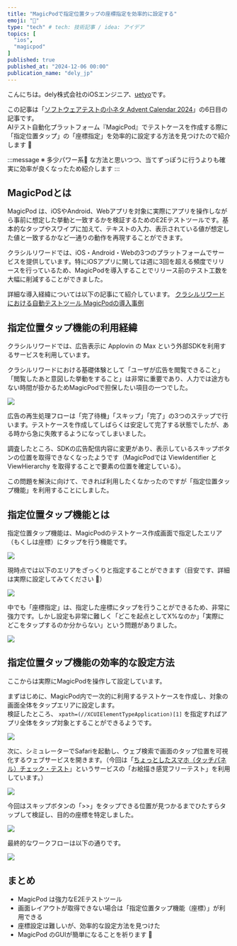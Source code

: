 ```yaml
---
title: "MagicPodで指定位置タップの座標指定を効率的に設定する"
emoji: "💯"
type: "tech" # tech: 技術記事 / idea: アイデア
topics: [
  "ios",
  "magicpod"
]
published: true
published_at: "2024-12-06 00:00"
publication_name: "dely_jp"
---
```


こんにちは。dely株式会社のiOSエンジニア、[uetyo](https://x.com/psnzbss)です。

この記事は「[ソフトウェアテストの小ネタ Advent Calendar 2024](https://qiita.com/advent-calendar/2024/software-testing-koneta)」の6日目の記事です。  
AIテスト自動化プラットフォーム『MagicPod』でテストケースを作成する際に「指定位置タップ」の「座標指定」を効率的に設定する方法を見つけたので紹介します 📮

:::message
※ 多少パワー系💪 な方法と思いつつ、当てずっぽうに行うよりも確実に効率が良くなったため紹介します
:::

## MagicPodとは

MagicPod は、iOSやAndroid、Webアプリを対象に実際にアプリを操作しながら事前に想定した挙動と一致するかを検証するためのE2Eテストツールです。基本的なタップやスワイプに加えて、テキストの入力、表示されている値が想定した値と一致するかなど一通りの動作を再現することができます。

クラシルリワードでは、iOS・Android・Webの3つのプラットフォームでサービスを提供しています。特にiOSアプリに関しては週に3回を超える頻度でリリースを行っているため、MagicPodを導入することでリリース前のテスト工数を大幅に削減することができました。

詳細な導入経緯については以下の記事にて紹介しています。
[クラシルリワードにおける自動テストツール MagicPodの導入事例](https://tech.dely.jp/entry/rewards_qa)

## 指定位置タップ機能の利用経緯

クラシルリワードでは、広告表示に Applovin の Max という外部SDKを利用するサービスを利用しています。

クラシルリワードにおける基礎体験として「ユーザが広告を閲覧できること」「閲覧したあと意図した挙動をすること」は非常に重要であり、人力では途方もない時間が掛かるためMagicPodで担保したい項目の一つでした。

![](/images/magicpod-tap-tips/applovin_ads_flow.png)

広告の再生処理フローは「完了待機」「スキップ」「完了」の3つのステップで行います。テストケースを作成してしばらくは安定して完了する状態でしたが、ある時から急に失敗するようになってしまいました。

調査したところ、SDKの広告配信内容に変更があり、表示しているスキップボタンの位置を取得できなくなったようです（MagicPodでは ViewIdentifier と ViewHierarchy を取得することで要素の位置を確定している）。

この問題を解決に向けて、できれば利用したくなかったのですが「指定位置タップ機能」を利用することにしました。

## 指定位置タップ機能とは

指定位置タップ機能は、MagicPodのテストケース作成画面で指定したエリア（もくしは座標）にタップを行う機能です。

![](/images/magicpod-tap-tips/specific_area_tap.png)

現時点では以下のエリアをざっくりと指定することができます（目安です、詳細は実際に設定してみてください 🙏）

![](/images/magicpod-tap-tips/iphone_area_map.png)

中でも「座標指定」は、指定した座標にタップを行うことができるため、非常に強力です。しかし設定も非常に難しく「どこを起点としてX%なのか」「実際にどこをタップするのか分からない」という問題がありました。

![](/images/magicpod-tap-tips/unknown_tap_coordinate_area.png)

## 指定位置タップ機能の効率的な設定方法

ここからは実際にMagicPodを操作して設定しています。

まずはじめに、MagicPod内で一次的に利用するテストケースを作成し、対象の画面全体をタップエリアに設定します。  
検証したところ、 `xpath=(//XCUIElementTypeApplication)[1]` を指定すればアプリ全体をタップ対象とすることができるようです。

![](/images/magicpod-tap-tips/magicpod_locator.png)

次に、シミュレーターでSafariを起動し、ウェブ検索で画面のタップ位置を可視化するウェブサービスを開きます。（今回は「[ちょっとしたスマホ（タッチパネル）チェック・テスト](https://anysweb.co.jp/touchcheck/)」というサービスの「お絵描き感覚フリーテスト」を利用しています。）

![](/images/magicpod-tap-tips/visualization_tap_target.png)

今回はスキップボタンの「>>」をタップできる位置が見つかるまでひたすらタップして検証し、目的の座標を特定しました。

![](/images/magicpod-tap-tips/visualization_tap_ads_skip_button.png)

最終的なワークフローは以下の通りです。

![](/images/magicpod-tap-tips/magicpod_complete_workflow.png)

## まとめ

- MagicPod は強力なE2Eテストツール
- 画面レイアウトが取得できない場合は「指定位置タップ機能（座標）」が利用できる
- 座標設定は難しいが、効率的な設定方法を見つけた
- MagicPod のGUIが簡単になることを祈ります 🙏
